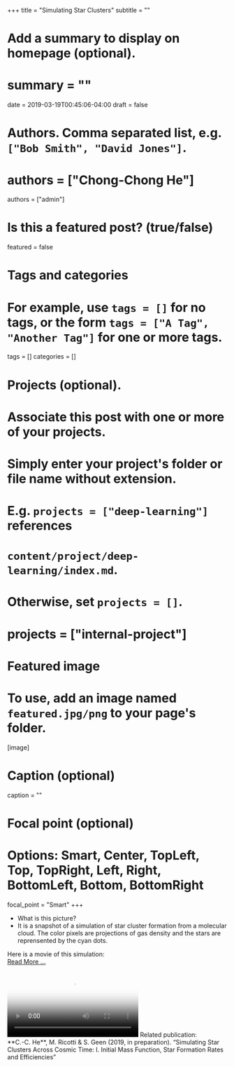 +++
title = "Simulating Star Clusters"
subtitle = ""

# Add a summary to display on homepage (optional).
# summary = ""

date = 2019-03-19T00:45:06-04:00
draft = false

# Authors. Comma separated list, e.g. `["Bob Smith", "David Jones"]`.
# authors = ["Chong-Chong He"]
authors = ["admin"]

# Is this a featured post? (true/false)
featured = false

# Tags and categories
# For example, use `tags = []` for no tags, or the form `tags = ["A Tag", "Another Tag"]` for one or more tags.
tags = []
categories = []

# Projects (optional).
#   Associate this post with one or more of your projects.
#   Simply enter your project's folder or file name without extension.
#   E.g. `projects = ["deep-learning"]` references 
#   `content/project/deep-learning/index.md`.
#   Otherwise, set `projects = []`.
# projects = ["internal-project"]

# Featured image
# To use, add an image named `featured.jpg/png` to your page's folder. 
[image]
  # Caption (optional)
  caption = ""

  # Focal point (optional)
  # Options: Smart, Center, TopLeft, Top, TopRight, Left, Right, BottomLeft, Bottom, BottomRight
  focal_point = "Smart"
+++

- What is this picture?
- It is a snapshot of a simulation of star cluster formation from a
molecular cloud. The color pixels are projections of gas density and
the stars are reprensented by the cyan dots. 

Here is a movie of this simulation:<br>
<a href="/post/he2019">Read More ...</a>
<!--more-->

<!-- {{< video poster="config.ini_00853.png" controls="no" src="Job3.2.2.mp4" >}} -->
<!-- <video poster="config.ini_00853.png" preload="metadata" controls> -->
<video poster="config.ini_00853.png" controls>
  <source src="Job3.2.2.mp4" >
</video>
Related publication:<br>
**C.-C. He**, M. Ricotti & S. Geen (2019, in preparation). “Simulating Star Clusters Across Cosmic Time: I. Initial Mass Function, Star Formation Rates and Efficiencies”

